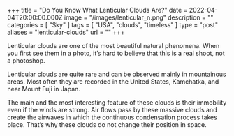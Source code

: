 +++
title = "Do You Know What Lenticular Clouds Are?"
date = 2022-04-04T20:00:00.000Z
image = "/images/lenticular_n.png"
description = ""
categories = [ "Sky" ]
tags = [ "USA", "clouds", "timeless" ]
type = "post"
aliases = "lenticular-clouds"
url = ""
+++

Lenticular clouds are one of the most beautiful natural phenomena. When you first see them in a photo, it’s hard to believe that this is a real shoot, not a photoshop.

Lenticular clouds are quite rare and can be observed mainly in mountainous areas. Most often they are recorded in the United States, Kamchatka, and near Mount Fuji in Japan.

The main and the most interesting feature of these clouds is their immobility even if the winds are strong. Air flows pass by these massive clouds and create the airwaves in which the continuous condensation process takes place. That’s why these clouds do not change their position in space.
